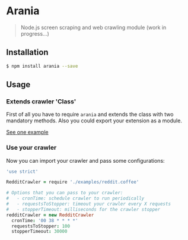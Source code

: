 # Arania
> Node.js screen scraping and web crawling module (work in progress...)

## Installation
```bash
$ npm install arania --save
```

## Usage
### Extends crawler 'Class'
First of all you have to require `arania` and extends the class with two
mandatory methods. Also you could export your extension as a module.

[See one example](https://github.com/dreyacosta/arania/blob/master/examples/reddit.coffee)

### Use your crawler
Now you can import your crawler and pass some configurations:

```coffeescript
'use strict'

RedditCrawler = require './examples/reddit.coffee'

# Options that you can pass to your crawler:
#   - cronTime: schedule crawler to run periodically
#   - requestsToStopper: timeout your crawler every X requests
#   - stopperTimeout: milliseconds for the crawler stopper
redditCrawler = new RedditCrawler
  cronTime: '00 38 * * * *'
  requestsToStopper: 100
  stopperTimeout: 30000
```